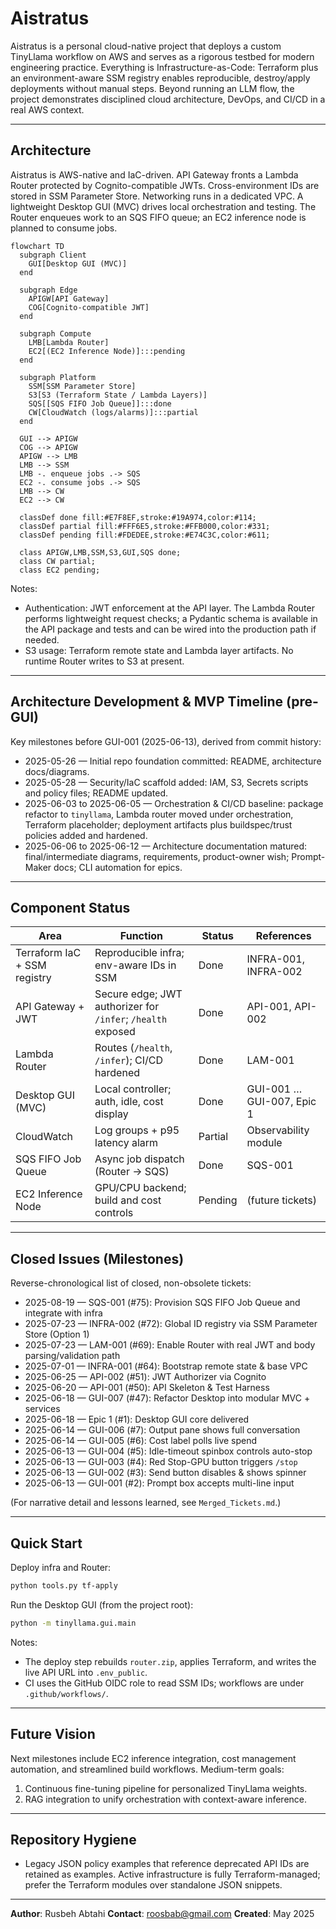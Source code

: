 # Aistratus

Aistratus is a personal cloud-native project that deploys a custom TinyLlama workflow on AWS and serves as a rigorous testbed for modern engineering practice. Everything is Infrastructure-as-Code: Terraform plus an environment-aware SSM registry enables reproducible, destroy/apply deployments without manual steps. Beyond running an LLM flow, the project demonstrates disciplined cloud architecture, DevOps, and CI/CD in a real AWS context.

---

## Architecture

Aistratus is AWS-native and IaC-driven. API Gateway fronts a Lambda Router protected by Cognito-compatible JWTs. Cross-environment IDs are stored in SSM Parameter Store. Networking runs in a dedicated VPC. A lightweight Desktop GUI (MVC) drives local orchestration and testing. The Router enqueues work to an SQS FIFO queue; an EC2 inference node is planned to consume jobs.

```mermaid
flowchart TD
  subgraph Client
    GUI[Desktop GUI (MVC)]
  end

  subgraph Edge
    APIGW[API Gateway]
    COG[Cognito-compatible JWT]
  end

  subgraph Compute
    LMB[Lambda Router]
    EC2[(EC2 Inference Node)]:::pending
  end

  subgraph Platform
    SSM[SSM Parameter Store]
    S3[S3 (Terraform State / Lambda Layers)]
    SQS[[SQS FIFO Job Queue]]:::done
    CW[CloudWatch (logs/alarms)]:::partial
  end

  GUI --> APIGW
  COG --> APIGW
  APIGW --> LMB
  LMB --> SSM
  LMB -. enqueue jobs .-> SQS
  EC2 -. consume jobs .-> SQS
  LMB --> CW
  EC2 --> CW

  classDef done fill:#E7F8EF,stroke:#19A974,color:#114;
  classDef partial fill:#FFF6E5,stroke:#FFB000,color:#331;
  classDef pending fill:#FDEDEE,stroke:#E74C3C,color:#611;

  class APIGW,LMB,SSM,S3,GUI,SQS done;
  class CW partial;
  class EC2 pending;
```

Notes:

* Authentication: JWT enforcement at the API layer. The Lambda Router performs lightweight request checks; a Pydantic schema is available in the API package and tests and can be wired into the production path if needed.
* S3 usage: Terraform remote state and Lambda layer artifacts. No runtime Router writes to S3 at present.

---

## Architecture Development & MVP Timeline (pre-GUI)

Key milestones before GUI-001 (2025-06-13), derived from commit history:

* 2025-05-26 — Initial repo foundation committed: README, architecture docs/diagrams.
* 2025-05-28 — Security/IaC scaffold added: IAM, S3, Secrets scripts and policy files; README updated.
* 2025-06-03 to 2025-06-05 — Orchestration & CI/CD baseline: package refactor to `tinyllama`, Lambda router moved under orchestration, Terraform placeholder; deployment artifacts plus buildspec/trust policies added and hardened.
* 2025-06-06 to 2025-06-12 — Architecture documentation matured: final/intermediate diagrams, requirements, product-owner wish; Prompt-Maker docs; CLI automation for epics.

---

## Component Status

| Area                         | Function                                                    | Status  | References                |
| ---------------------------- | ----------------------------------------------------------- | ------- | ------------------------- |
| Terraform IaC + SSM registry | Reproducible infra; env-aware IDs in SSM                    | Done    | INFRA-001, INFRA-002      |
| API Gateway + JWT            | Secure edge; JWT authorizer for `/infer`; `/health` exposed | Done    | API-001, API-002          |
| Lambda Router                | Routes (`/health`, `/infer`); CI/CD hardened                | Done    | LAM-001                   |
| Desktop GUI (MVC)            | Local controller; auth, idle, cost display                  | Done    | GUI-001 … GUI-007, Epic 1 |
| CloudWatch                   | Log groups + p95 latency alarm                              | Partial | Observability module      |
| SQS FIFO Job Queue           | Async job dispatch (Router → SQS)                           | Done    | SQS-001                   |
| EC2 Inference Node           | GPU/CPU backend; build and cost controls                    | Pending | (future tickets)          |

---

## Closed Issues (Milestones)

Reverse-chronological list of closed, non-obsolete tickets:

* 2025-08-19 — SQS-001 (#75): Provision SQS FIFO Job Queue and integrate with infra
* 2025-07-23 — INFRA-002 (#72): Global ID registry via SSM Parameter Store (Option 1)
* 2025-07-23 — LAM-001 (#69): Enable Router with real JWT and body parsing/validation path
* 2025-07-01 — INFRA-001 (#64): Bootstrap remote state & base VPC
* 2025-06-25 — API-002 (#51): JWT Authorizer via Cognito
* 2025-06-20 — API-001 (#50): API Skeleton & Test Harness
* 2025-06-18 — GUI-007 (#47): Refactor Desktop into modular MVC + services
* 2025-06-18 — Epic 1 (#1): Desktop GUI core delivered
* 2025-06-14 — GUI-006 (#7): Output pane shows full conversation
* 2025-06-14 — GUI-005 (#6): Cost label polls live spend
* 2025-06-13 — GUI-004 (#5): Idle-timeout spinbox controls auto-stop
* 2025-06-13 — GUI-003 (#4): Red Stop-GPU button triggers `/stop`
* 2025-06-13 — GUI-002 (#3): Send button disables & shows spinner
* 2025-06-13 — GUI-001 (#2): Prompt box accepts multi-line input

(For narrative detail and lessons learned, see `Merged_Tickets.md`.)

---

## Quick Start

Deploy infra and Router:

```bash
python tools.py tf-apply
```

Run the Desktop GUI (from the project root):

```bash
python -m tinyllama.gui.main
```

Notes:

* The deploy step rebuilds `router.zip`, applies Terraform, and writes the live API URL into `.env_public`.
* CI uses the GitHub OIDC role to read SSM IDs; workflows are under `.github/workflows/`.

---

## Future Vision

Next milestones include EC2 inference integration, cost management automation, and streamlined build workflows. Medium-term goals:

1. Continuous fine-tuning pipeline for personalized TinyLlama weights.
2. RAG integration to unify orchestration with context-aware inference.

---

## Repository Hygiene

* Legacy JSON policy examples that reference deprecated API IDs are retained as examples. Active infrastructure is fully Terraform-managed; prefer the Terraform modules over standalone JSON snippets.

---

**Author**: Rusbeh Abtahi
**Contact**: [roosbab@gmail.com](mailto:roosbab@gmail.com)
**Created**: May 2025
